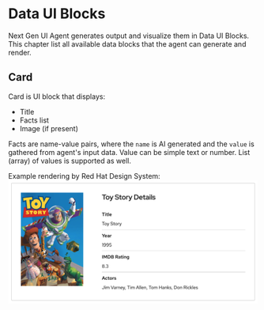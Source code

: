 # Data UI Blocks

Next Gen UI Agent generates output and visualize them in Data UI Blocks.
This chapter list all available data blocks that the agent can generate and render.

## Card

Card is UI block that displays:

  * Title
  * Facts list
  * Image (if present)

Facts are name-value pairs, where the `name` is AI generated and the `value` is gathered from agent's input data.
Value can be simple text or number. List (array) of values is supported as well.

Example rendering by Red Hat Design System:
![Card Data UI Block](../img/data_ui_block_card.png "Card Data UI Block")
